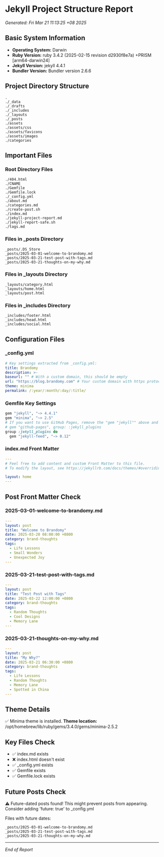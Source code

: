 # Jekyll Project Structure Report
*Generated: Fri Mar 21 11:13:25 +08 2025*

## Basic System Information
- **Operating System:** Darwin
- **Ruby Version:** ruby 3.4.2 (2025-02-15 revision d2930f8e7a) +PRISM [arm64-darwin24]
- **Jekyll Version:** jekyll 4.4.1
- **Bundler Version:** Bundler version 2.6.6

## Project Directory Structure
```
.
./_data
./_drafts
./_includes
./_layouts
./_posts
./assets
./assets/css
./assets/favicons
./assets/images
./categories
```

## Important Files
### Root Directory Files
```
./404.html
./CNAME
./Gemfile
./Gemfile.lock
./_config.yml
./about.md
./categories.md
./create-post.sh
./index.md
./jekyll-project-report.md
./jekyll-report-safe.sh
./tags.md
```

### Files in _posts Directory
```
_posts/.DS_Store
_posts/2025-03-01-welcome-to-brandomy.md
_posts/2025-03-21-test-post-with-tags.md
_posts/2025-03-21-thoughts-on-my-why.md
```

### Files in _layouts Directory
```
_layouts/category.html
_layouts/home.html
_layouts/post.html
```

### Files in _includes Directory
```
_includes/footer.html
_includes/head.html
_includes/social.html
```

## Configuration Files
### _config.yml
```yaml
# Key settings extracted from _config.yml:
title: Brandomy
description: >- 
baseurl: "" # With a custom domain, this should be empty
url: "https://blog.brandomy.com" # Your custom domain with https protocol
theme: minima
permalink: /:year/:month/:day/:title/
```

### Gemfile Key Settings
```ruby
gem "jekyll", "~> 4.4.1"
gem "minima", "~> 2.5"
# If you want to use GitHub Pages, remove the "gem "jekyll"" above and
# gem "github-pages", group: :jekyll_plugins
group :jekyll_plugins do
  gem "jekyll-feed", "~> 0.12"
```

### index.md Front Matter
```yaml
---
# Feel free to add content and custom Front Matter to this file.
# To modify the layout, see https://jekyllrb.com/docs/themes/#overriding-theme-defaults

layout: home
---
```

## Post Front Matter Check
### 2025-03-01-welcome-to-brandomy.md
```yaml
---
layout: post
title: "Welcome to Brandomy"
date: 2025-03-20 08:00:00 +0800
category: brand-thoughts
tags:
  - Life Lessons
  - Small Wonders
  - Unexpected Joy
---
```
### 2025-03-21-test-post-with-tags.md
```yaml
---
layout: post
title: "Test Post with Tags"
date: 2025-03-22 12:00:00 +0800
category: brand-thoughts
tags:
  - Random Thoughts
  - Cool Designs
  - Memory Lane
---
```
### 2025-03-21-thoughts-on-my-why.md
```yaml
---
layout: post
title: "My Why?"
date: 2025-03-21 06:30:00 +0800
category: brand-thoughts
tags:
  - Life Lessons
  - Random Thoughts
  - Memory Lane
  - Spotted in China
---
```

## Theme Details
✅ Minima theme is installed.
**Theme location:** /opt/homebrew/lib/ruby/gems/3.4.0/gems/minima-2.5.2

## Key Files Check
- ✅ index.md exists
- ❌ index.html doesn't exist
- ✅ _config.yml exists
- ✅ Gemfile exists
- ✅ Gemfile.lock exists

## Future Posts Check
⚠️ Future-dated posts found! This might prevent posts from appearing.
Consider adding 'future: true' to _config.yml

Files with future dates:
```
_posts/2025-03-01-welcome-to-brandomy.md
_posts/2025-03-21-test-post-with-tags.md
_posts/2025-03-21-thoughts-on-my-why.md
```

---
*End of Report*
